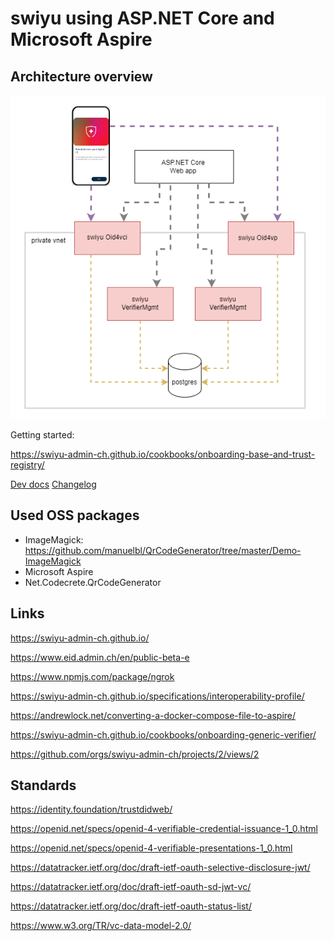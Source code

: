 # swiyu using ASP.NET Core and Microsoft Aspire

## Architecture overview

![Architecture](https://github.com/swiss-ssi-group/swiyu-aspire-aspnetcore/blob/main/images/overview.drawio.png)

Getting started:

https://swiyu-admin-ch.github.io/cookbooks/onboarding-base-and-trust-registry/

[Dev docs](DEV.md) [Changelog](CHANGELOG.md)

## Used OSS packages

- ImageMagick: https://github.com/manuelbl/QrCodeGenerator/tree/master/Demo-ImageMagick
- Microsoft Aspire
- Net.Codecrete.QrCodeGenerator

## Links

https://swiyu-admin-ch.github.io/

https://www.eid.admin.ch/en/public-beta-e

https://www.npmjs.com/package/ngrok

https://swiyu-admin-ch.github.io/specifications/interoperability-profile/

https://andrewlock.net/converting-a-docker-compose-file-to-aspire/

https://swiyu-admin-ch.github.io/cookbooks/onboarding-generic-verifier/

https://github.com/orgs/swiyu-admin-ch/projects/2/views/2

## Standards

https://identity.foundation/trustdidweb/

https://openid.net/specs/openid-4-verifiable-credential-issuance-1_0.html

https://openid.net/specs/openid-4-verifiable-presentations-1_0.html

https://datatracker.ietf.org/doc/draft-ietf-oauth-selective-disclosure-jwt/

https://datatracker.ietf.org/doc/draft-ietf-oauth-sd-jwt-vc/

https://datatracker.ietf.org/doc/draft-ietf-oauth-status-list/

https://www.w3.org/TR/vc-data-model-2.0/

